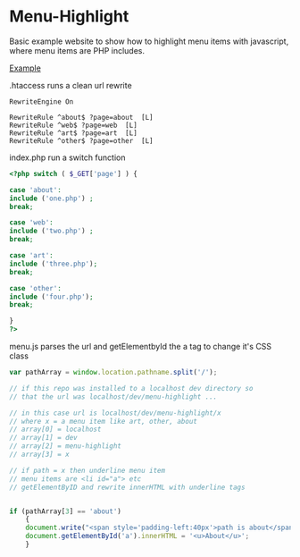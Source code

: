 Menu-Highlight
==============

Basic example website to show how to highlight menu items with javascript, where menu items are PHP includes.

[Example](http://timothycomeau.com/dev/menu-highlight/)

.htaccess runs a clean url rewrite

```
RewriteEngine On

RewriteRule ^about$ ?page=about  [L]
RewriteRule ^web$ ?page=web  [L]
RewriteRule ^art$ ?page=art  [L]
RewriteRule ^other$ ?page=other  [L]
```

index.php run a switch function 

```php
<?php switch ( $_GET['page'] ) {

case 'about':
include ('one.php') ;
break;

case 'web':
include ('two.php') ;
break;

case 'art':
include ('three.php');
break;

case 'other':
include ('four.php');
break;

}
?>
```

menu.js parses the url and getElementbyId the a tag to change it's CSS class

```js
var pathArray = window.location.pathname.split('/');

// if this repo was installed to a localhost dev directory so
// that the url was localhost/dev/menu-highlight ...

// in this case url is localhost/dev/menu-highlight/x
// where x = a menu item like art, other, about
// array[0] = localhost
// array[1] = dev
// array[2] = menu-highlight
// array[3] = x

// if path = x then underline menu item
// menu items are <li id="a"> etc
// getElementByID and rewrite innerHTML with underline tags


if (pathArray[3] == 'about') 
	{
	document.write("<span style='padding-left:40px'>path is about</span>");
	document.getElementById('a').innerHTML = '<u>About</u>';
	}
```
